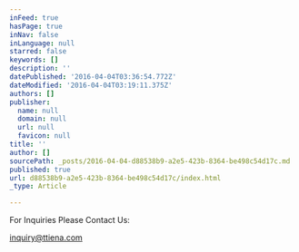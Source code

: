 ```yaml
---
inFeed: true
hasPage: true
inNav: false
inLanguage: null
starred: false
keywords: []
description: ''
datePublished: '2016-04-04T03:36:54.772Z'
dateModified: '2016-04-04T03:19:11.375Z'
authors: []
publisher:
  name: null
  domain: null
  url: null
  favicon: null
title: ''
author: []
sourcePath: _posts/2016-04-04-d88538b9-a2e5-423b-8364-be498c54d17c.md
published: true
url: d88538b9-a2e5-423b-8364-be498c54d17c/index.html
_type: Article

---
```

For Inquiries Please Contact Us:

inquiry@ttiena.com